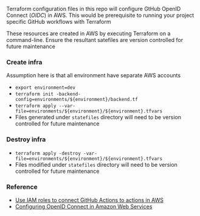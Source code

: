 Terraform configuration files in this repo will configure GtHub OpenID Connect (_OIDC_) in AWS. This would be prerequisite to running your project specific GitHub workflows with Terraform

These resources are created in AWS by executing Terraform on a command-line. Ensure the resultant satefiles are version controlled for future maintenance

### Create infra
Assumption here is that all environment have separate AWS accounts
- `export environment=dev`
- `terraform init -backend-config=environments/${environment}/backend.tf`
- `terraform apply --var-file=environments/${environment}/${environment}.tfvars`
- Files generated under `statefiles` directory will need to be version controlled for future maintenance

### Destroy infra
- `terraform apply -destroy -var-file=environments/${environment}/${environment}.tfvars`
- Files modified under `statefiles` directory will need to be version controlled for future maintenance

### Reference
- [Use IAM roles to connect GitHub Actions to actions in AWS](https://aws.amazon.com/blogs/security/use-iam-roles-to-connect-github-actions-to-actions-in-aws/)
- [Configuring OpenID Connect in Amazon Web Services](https://docs.github.com/en/actions/deployment/security-hardening-your-deployments/configuring-openid-connect-in-amazon-web-services)
